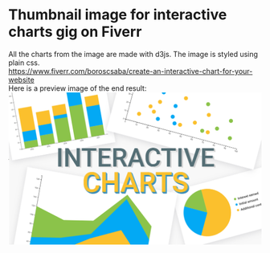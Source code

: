 # Thumbnail image for interactive charts gig on Fiverr
All the charts from the image are made with d3js. The image is styled using plain css.   
https://www.fiverr.com/boroscsaba/create-an-interactive-chart-for-your-website  
Here is a preview image of the end result:  
![Interactive charts](preview.png)
